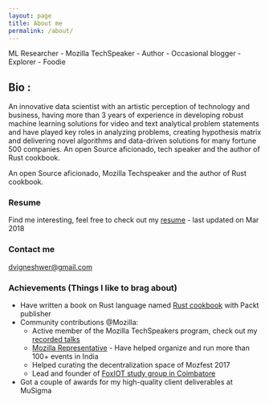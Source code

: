 ```yaml
---
layout: page
title: About me
permalink: /about/
---
```


ML Researcher - Mozilla TechSpeaker - Author - Occasional blogger - Explorer - Foodie

## Bio : 

An innovative data scientist with an artistic perception of technology and business, having more than 3 years of experience in developing robust machine learning solutions for video and text analytical problem statements and have played key roles in analyzing problems, creating hypothesis matrix and delivering novel algorithms and data-driven solutions for many fortune 500 companies. An open Source aficionado, tech speaker and the author of Rust cookbook.

An open Source aficionado, Mozilla Techspeaker and the author of Rust cookbook.

### Resume

Find me interesting, feel free to check out my [resume](https://drive.google.com/open?id=1sGzPmMA3rmpEZ9I6dsbfLIN9ZC9wymfk) - last updated on Mar 2018

### Contact me

[dvigneshwer@gmail.com](mailto:dvigneshwer@gmail.com)

### Achievements (Things I like to brag about)

* Have written a book on Rust language named [Rust cookbook](https://www.packtpub.com/application-development/rust-cookbook) with Packt publisher
* Community contributions @Mozilla:
    * Active member of the Mozilla TechSpeakers program, check out my [recorded talks](https://www.youtube.com/watch?v=Zqzwkiii2NE&index=1&list=PLLYM4qs6CxRAPDyji-Y4A0KvVz0e7SJ6o)
    * [Mozilla Representative](https://reps.mozilla.org/u/dvigneshwer/) - Have helped organize and run more than 100+ events in India
    * Helped curating the decentralization space of Mozfest 2017
    * Lead and founder of [FoxIOT study group in Coimbatore](https://science.mozilla.org/blog/sgs-viki-dhinakaran)
* Got a couple of awards for my high-quality client deliverables at MuSigma
